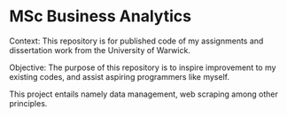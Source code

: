 # MSc Business Analytics

Context: This repository is for published code of my assignments and dissertation work from the University of Warwick.

Objective: The purpose of this repository is to inspire improvement to my existing codes, and assist aspiring programmers like myself.

This project entails namely data management, web scraping among other principles. 
